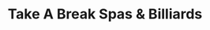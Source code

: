 ---
title: "Take A Break Spas & Billiards"
url: /west-jordan/take-a-break-spas-and-billiards/
shop: shop
---
